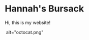 <!DOCTYPE html>
<html lang="en">
<meta charset="UTF-8">

  <head>
    <h1>Hannah's Bursack</h1>
    <p>Hi, this is my website!</p>
  </head>

  <img> alt="octocat.png"</img>

<html>
